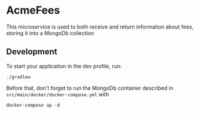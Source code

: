 # AcmeFees

This microservice is used to both receive and return information about fees, storing it into a MongoDb collection

## Development

To start your application in the dev profile, run:

    ./gradlew

Before that, don't forget to run the MongoDb container described in `src/main/docker/docker-compose.yml` with

    docker-compose up -d

